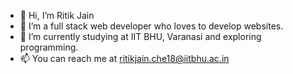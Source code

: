 - 👋 Hi, I’m Ritik Jain
- 👀 I’m a full stack web developer who loves to develop websites.
- 🌱 I’m currently studying at IIT BHU, Varanasi and exploring programming.
- 📫 You can reach me at ritikjain.che18@iitbhu.ac.in

<!---
ritikjain900/ritikjain900 is a ✨ special ✨ repository because its `README.md` (this file) appears on your GitHub profile.
You can click the Preview link to take a look at your changes.
--->
